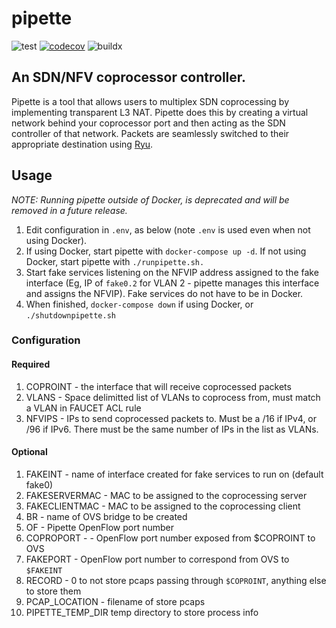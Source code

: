 # pipette
![test](https://github.com/IQTLabs/pipette/workflows/test/badge.svg) [![codecov](https://codecov.io/gh/IQTLabs/pipette/branch/master/graph/badge.svg)](https://codecov.io/gh/IQTLabs/pipette) ![buildx](https://github.com/IQTLabs/pipette/workflows/buildx/badge.svg)

## An SDN/NFV coprocessor controller.
Pipette is a tool that allows users to multiplex SDN coprocessing by implementing transparent L3 NAT. Pipette does this by creating a virtual network behind your coprocessor port and then acting as the SDN controller of that network. Packets are seamlessly switched to their appropriate destination using [Ryu](https://osrg.github.io/ryu/).

## Usage

*NOTE: Running pipette outside of Docker, is deprecated and will be removed in a future release.*

 1. Edit configuration in `.env`, as below (note `.env` is used even when not using Docker).
 1. If using Docker, start pipette with `docker-compose up -d`. If not using Docker, start pipette with `./runpipette.sh.`
 1. Start fake services listening on the NFVIP address assigned to the fake interface (Eg, IP of `fake0.2` for VLAN 2 - pipette manages this interface and assigns the NFVIP). Fake services do not have to be in Docker.
 1. When finished, `docker-compose down` if using Docker, or `./shutdownpipette.sh`

### Configuration
#### Required
 1. COPROINT - the interface that will receive coprocessed packets
 1. VLANS - Space delimitted list of VLANs to coprocess from, must match a VLAN in FAUCET ACL rule
 1. NFVIPS - IPs to send coprocessed packets to. Must be a /16 if IPv4, or /96 if IPv6. There must be the same number of IPs in the list as VLANs.

#### Optional
 1. FAKEINT - name of interface created for fake services to run on (default fake0)
 1. FAKESERVERMAC - MAC to be assigned to the coprocessing server
 1. FAKECLIENTMAC - MAC to be assigned to the coprocessing client
 1. BR - name of OVS bridge to be created
 1. OF - Pipette OpenFlow port number
 1. COPROPORT - - OpenFlow port number exposed from $COPROINT to OVS
 1. FAKEPORT - OpenFlow port number to correspond from OVS to `$FAKEINT`
 1. RECORD - 0 to not store pcaps passing through `$COPROINT`, anything else to store them
 1. PCAP_LOCATION - filename of store pcaps
 1. PIPETTE_TEMP_DIR temp directory to store process info
